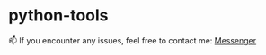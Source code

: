 # python-tools

📫 If you encounter any issues, feel free to contact me: [Messenger](https://m.me/aka.nejkoredusen)
